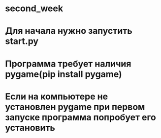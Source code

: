 # second_week
# Для начала нужно запустить start.py
# Программа требует наличия pygame(pip install pygame)
# Если на компьютере не установлен pygame при первом запуске программа попробует его установить

